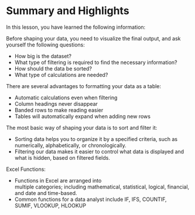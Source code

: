 # Summary and Highlights

In this lesson, you have learned the following information:

Before shaping your data, you need to visualize the final output, and ask yourself the following questions:

- How big is the dataset?
- What type of filtering is required to find the necessary information?
- How should the data be sorted?
- What type of calculations are needed?

There are several advantages to formatting your data as a table:

- Automatic calculations even when filtering
- Column headings never disappear
- Banded rows to make reading easier
- Tables will automatically expand when adding new rows

The most basic way of shaping your data is to sort and filter it:

- Sorting data helps you to organize it by a specified criteria, such as numerically, alphabetically, or chronologically.
- Filtering our data makes it easier to control what data is displayed and what is hidden, based on filtered fields.

Excel Functions:

- Functions in Excel are arranged into multiple categories; including mathematical, statistical, logical, financial, and date and time-based.
- Common functions for a data analyst include IF, IFS, COUNTIF, SUMIF, VLOOKUP, HLOOKUP